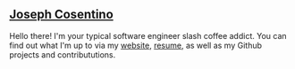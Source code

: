 ## [Joseph Cosentino](https://josephcosentino.me)

Hello there! I'm your typical software engineer slash coffee addict. 
You can find out what I'm up to via my [website](https://josephcosentino.me), [resume](https://josephcosentino.me/resume), as well as my Github projects and contribututions.
